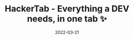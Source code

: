 ---
title: 'HackerTab - Everything a DEV needs, in one tab ✨'
description: 'combines all the important stuff in one tab - trending Github, Dev.to feed, hackernews, product hunt, and (you can turn on) reddit, events, etc.'
date: 2022-03-21
categories: []
external: 'https://dev.to/dhravya/hackertab-everything-a-dev-needs-in-one-tab-4c13'
time: 1
ogImage: ./og-image.png
---